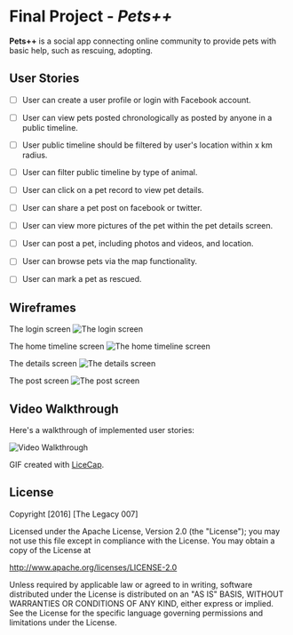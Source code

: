 # Final Project - *Pets++*

**Pets++** is a social app connecting online community to provide pets with basic help, such as rescuing, adopting.

## User Stories

- [ ] User can create a user profile or login with Facebook account.
- [ ] User can view pets posted chronologically as posted by anyone in a public timeline.
- [ ] User public timeline should be filtered by user's location within x km radius.
- [ ] User can filter public timeline by type of animal. 
- [ ] User can click on a pet record to view pet details.
- [ ] User can share a pet post on facebook or twitter.
- [ ] User can view more pictures of the pet within the pet details screen.
- [ ] User can post a pet, including photos and videos, and location.
- [ ] User can browse pets via the map functionality.
- [ ] User can mark a pet as rescued.
 

## Wireframes
The login screen
<img src='https://github.com/TheLegacy007/CoderSchooFinalProject/blob/master/login%20screen.tiff' title='The login screen' width='' alt='The login screen' />

The home timeline screen
<img src='https://github.com/TheLegacy007/CoderSchooFinalProject/blob/master/home%20screen.tiff' title='The home timeline screen' width='' alt='The home timeline screen' />

The details screen
<img src='https://github.com/TheLegacy007/CoderSchooFinalProject/blob/master/details%20screen.tiff' title='The details screen' width='' alt='The details screen' />

The post screen
<img src='https://github.com/TheLegacy007/CoderSchooFinalProject/blob/master/news%20screen.tiff' title='The post screen' width='' alt='The post screen' />

## Video Walkthrough

Here's a walkthrough of implemented user stories:

<img src='https://github.com/' title='Video Walkthrough' width='' alt='Video Walkthrough' />

GIF created with [LiceCap](http://www.cockos.com/licecap/).

## License

Copyright [2016] [The Legacy 007]

Licensed under the Apache License, Version 2.0 (the "License");
you may not use this file except in compliance with the License.
You may obtain a copy of the License at

http://www.apache.org/licenses/LICENSE-2.0

Unless required by applicable law or agreed to in writing, software
distributed under the License is distributed on an "AS IS" BASIS,
WITHOUT WARRANTIES OR CONDITIONS OF ANY KIND, either express or implied.
See the License for the specific language governing permissions and
limitations under the License.
